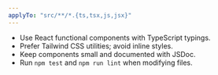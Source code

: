 ```yaml
---
applyTo: "src/**/*.{ts,tsx,js,jsx}"
---
```

- Use React functional components with TypeScript typings.
- Prefer Tailwind CSS utilities; avoid inline styles.
- Keep components small and documented with JSDoc.
- Run `npm test` and `npm run lint` when modifying files.
